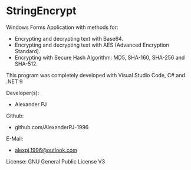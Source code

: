 # StringEncrypt
Windows Forms Application with methods for:

- Encrypting and decrypting text with Base64.
- Encrypting and decrypting text with AES (Advanced Encryption Standard).
- Encrypting with Secure Hash Algorithm: MD5, SHA-160, SHA-256 and SHA-512.

This program was completely developed with Visual Studio Code, C# and .NET 9

Developer(s):
- Alexander PJ

Github:
- github.com/AlexanderPJ-1996

E-Mail:
- alexpj.1996@outlook.com

License: GNU General Public License V3
